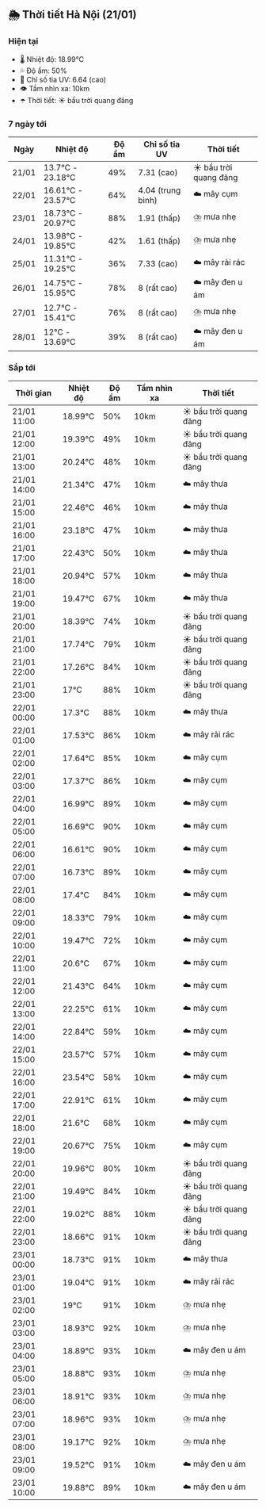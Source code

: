 ## 🌦️ Thời tiết Hà Nội (21/01)

### Hiện tại

- 🌡️ Nhiệt độ: 18.99℃
- 💦 Độ ẩm: 50%
- 🌟 Chỉ số tia UV: 6.64 (cao)
- 👁️ Tầm nhìn xa: 10km
- ☂️ Thời tiết: ☀️ bầu trời quang đãng

### 7 ngày tới

| Ngày | Nhiệt độ | Độ ẩm | Chỉ số tia UV | Thời tiết |
| --- | --- | --- | --- | --- |
| 21/01 | 13.7℃ - 23.18℃ | 49% | 7.31 (cao) | ☀️ bầu trời quang đãng |
| 22/01 | 16.61℃ - 23.57℃ | 64% | 4.04 (trung bình) | ☁️ mây cụm |
| 23/01 | 18.73℃ - 20.97℃ | 88% | 1.91 (thấp) | ⛈️ mưa nhẹ |
| 24/01 | 13.98℃ - 19.85℃ | 42% | 1.61 (thấp) | ⛈️ mưa nhẹ |
| 25/01 | 11.31℃ - 19.25℃ | 36% | 7.33 (cao) | ☁️ mây rải rác |
| 26/01 | 14.75℃ - 15.95℃ | 78% | 8 (rất cao) | ☁️ mây đen u ám |
| 27/01 | 12.7℃ - 15.41℃ | 76% | 8 (rất cao) | ⛈️ mưa nhẹ |
| 28/01 | 12℃ - 13.69℃ | 39% | 8 (rất cao) | ☁️ mây đen u ám |

### Sắp tới

| Thời gian | Nhiệt độ | Độ ẩm | Tầm nhìn xa | Thời tiết |
| --- | --- | --- | --- | --- |
| 21/01 11:00 | 18.99℃ | 50% | 10km | ☀️ bầu trời quang đãng |
| 21/01 12:00 | 19.39℃ | 49% | 10km | ☀️ bầu trời quang đãng |
| 21/01 13:00 | 20.24℃ | 48% | 10km | ☀️ bầu trời quang đãng |
| 21/01 14:00 | 21.34℃ | 47% | 10km | ☁️ mây thưa |
| 21/01 15:00 | 22.46℃ | 46% | 10km | ☁️ mây thưa |
| 21/01 16:00 | 23.18℃ | 47% | 10km | ☁️ mây thưa |
| 21/01 17:00 | 22.43℃ | 50% | 10km | ☁️ mây thưa |
| 21/01 18:00 | 20.94℃ | 57% | 10km | ☁️ mây thưa |
| 21/01 19:00 | 19.47℃ | 67% | 10km | ☁️ mây thưa |
| 21/01 20:00 | 18.39℃ | 74% | 10km | ☀️ bầu trời quang đãng |
| 21/01 21:00 | 17.74℃ | 79% | 10km | ☀️ bầu trời quang đãng |
| 21/01 22:00 | 17.26℃ | 84% | 10km | ☀️ bầu trời quang đãng |
| 21/01 23:00 | 17℃ | 88% | 10km | ☀️ bầu trời quang đãng |
| 22/01 00:00 | 17.3℃ | 88% | 10km | ☁️ mây thưa |
| 22/01 01:00 | 17.53℃ | 86% | 10km | ☁️ mây rải rác |
| 22/01 02:00 | 17.64℃ | 85% | 10km | ☁️ mây cụm |
| 22/01 03:00 | 17.37℃ | 86% | 10km | ☁️ mây cụm |
| 22/01 04:00 | 16.99℃ | 89% | 10km | ☁️ mây cụm |
| 22/01 05:00 | 16.69℃ | 90% | 10km | ☁️ mây cụm |
| 22/01 06:00 | 16.61℃ | 90% | 10km | ☁️ mây cụm |
| 22/01 07:00 | 16.73℃ | 89% | 10km | ☁️ mây cụm |
| 22/01 08:00 | 17.4℃ | 84% | 10km | ☁️ mây cụm |
| 22/01 09:00 | 18.33℃ | 79% | 10km | ☁️ mây cụm |
| 22/01 10:00 | 19.47℃ | 72% | 10km | ☁️ mây cụm |
| 22/01 11:00 | 20.6℃ | 67% | 10km | ☁️ mây cụm |
| 22/01 12:00 | 21.43℃ | 64% | 10km | ☁️ mây cụm |
| 22/01 13:00 | 22.25℃ | 61% | 10km | ☁️ mây cụm |
| 22/01 14:00 | 22.84℃ | 59% | 10km | ☁️ mây cụm |
| 22/01 15:00 | 23.57℃ | 57% | 10km | ☁️ mây cụm |
| 22/01 16:00 | 23.54℃ | 58% | 10km | ☁️ mây cụm |
| 22/01 17:00 | 22.91℃ | 61% | 10km | ☁️ mây cụm |
| 22/01 18:00 | 21.6℃ | 68% | 10km | ☁️ mây cụm |
| 22/01 19:00 | 20.67℃ | 75% | 10km | ☁️ mây cụm |
| 22/01 20:00 | 19.96℃ | 80% | 10km | ☀️ bầu trời quang đãng |
| 22/01 21:00 | 19.49℃ | 84% | 10km | ☀️ bầu trời quang đãng |
| 22/01 22:00 | 19.02℃ | 88% | 10km | ☀️ bầu trời quang đãng |
| 22/01 23:00 | 18.66℃ | 91% | 10km | ☀️ bầu trời quang đãng |
| 23/01 00:00 | 18.73℃ | 91% | 10km | ☁️ mây thưa |
| 23/01 01:00 | 19.04℃ | 91% | 10km | ☁️ mây rải rác |
| 23/01 02:00 | 19℃ | 91% | 10km | ⛈️ mưa nhẹ |
| 23/01 03:00 | 18.93℃ | 92% | 10km | ⛈️ mưa nhẹ |
| 23/01 04:00 | 18.89℃ | 93% | 10km | ☁️ mây đen u ám |
| 23/01 05:00 | 18.88℃ | 93% | 10km | ⛈️ mưa nhẹ |
| 23/01 06:00 | 18.91℃ | 93% | 10km | ⛈️ mưa nhẹ |
| 23/01 07:00 | 18.96℃ | 93% | 10km | ⛈️ mưa nhẹ |
| 23/01 08:00 | 19.17℃ | 92% | 10km | ⛈️ mưa nhẹ |
| 23/01 09:00 | 19.52℃ | 91% | 10km | ☁️ mây đen u ám |
| 23/01 10:00 | 19.88℃ | 89% | 10km | ☁️ mây đen u ám |
